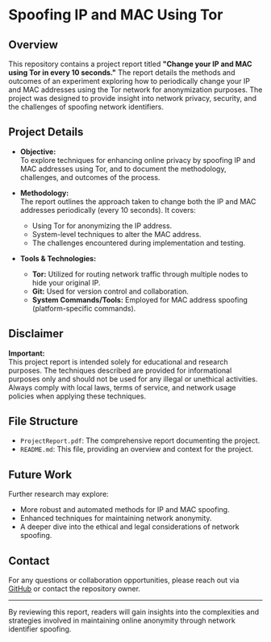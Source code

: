 # Spoofing IP and MAC Using Tor

## Overview
This repository contains a project report titled **"Change your IP and MAC using Tor in every 10 seconds."** The report details the methods and outcomes of an experiment exploring how to periodically change your IP and MAC addresses using the Tor network for anonymization purposes. The project was designed to provide insight into network privacy, security, and the challenges of spoofing network identifiers.

## Project Details
- **Objective:**  
  To explore techniques for enhancing online privacy by spoofing IP and MAC addresses using Tor, and to document the methodology, challenges, and outcomes of the process.

- **Methodology:**  
  The report outlines the approach taken to change both the IP and MAC addresses periodically (every 10 seconds). It covers:
  - Using Tor for anonymizing the IP address.
  - System-level techniques to alter the MAC address.
  - The challenges encountered during implementation and testing.

- **Tools & Technologies:**  
  - **Tor:** Utilized for routing network traffic through multiple nodes to hide your original IP.
  - **Git:** Used for version control and collaboration.
  - **System Commands/Tools:** Employed for MAC address spoofing (platform-specific commands).

## Disclaimer
**Important:**  
This project report is intended solely for educational and research purposes. The techniques described are provided for informational purposes only and should not be used for any illegal or unethical activities. Always comply with local laws, terms of service, and network usage policies when applying these techniques.

## File Structure
- `ProjectReport.pdf`: The comprehensive report documenting the project.
- `README.md`: This file, providing an overview and context for the project.

## Future Work
Further research may explore:
- More robust and automated methods for IP and MAC spoofing.
- Enhanced techniques for maintaining network anonymity.
- A deeper dive into the ethical and legal considerations of network spoofing.

## Contact
For any questions or collaboration opportunities, please reach out via [GitHub](https://github.com/Imteyaz-git) or contact the repository owner.

---

By reviewing this report, readers will gain insights into the complexities and strategies involved in maintaining online anonymity through network identifier spoofing.
